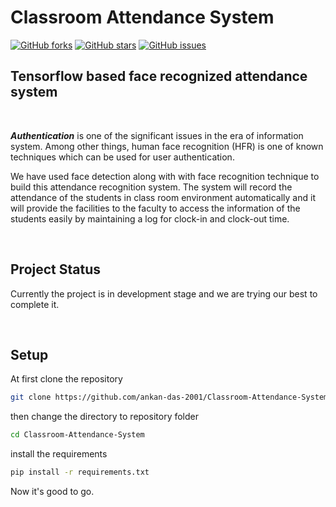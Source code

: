 # **Classroom Attendance System**
[![GitHub forks](https://img.shields.io/github/forks/ankan-das-2001/Classroom-Attendance-System)](https://github.com/ankan-das-2001/Classroom-Attendance-System/network)
[![GitHub stars](https://img.shields.io/github/stars/ankan-das-2001/Classroom-Attendance-System)](https://github.com/ankan-das-2001/Classroom-Attendance-System/stargazers)
[![GitHub issues](https://img.shields.io/github/issues/ankan-das-2001/Classroom-Attendance-System)](https://github.com/ankan-das-2001/Classroom-Attendance-System/issues)
<!-- [![GitHub license](https://img.shields.io/github/license/ankan-das-2001/Classroom-Attendance-System)](https://github.com/ankan-das-2001/Classroom-Attendance-System)\ -->
Tensorflow based face recognized attendance system
---
<br>

__*Authentication*__ is one of the significant issues in the era of information system. Among other things, human face recognition (HFR) is one of known techniques which can be used for user authentication.

We have used face detection along with with face recognition technique to build this attendance recognition system. The system  will  record the  attendance  of  the  students in class room environment automatically and it will provide the facilities  to  the  faculty  to access  the  information  of  the students  easily  by maintaining a log for clock-in and clock-out time.

<br>

## Project Status
Currently the project is in development stage and we are trying our best to complete it.

<br>

## Setup

At first clone the repository

```bash
git clone https://github.com/ankan-das-2001/Classroom-Attendance-System.git
```
then change the directory to repository folder

```bash
cd Classroom-Attendance-System
```
install the requirements
```bash
pip install -r requirements.txt
```
Now it's good to go.

<!-- ## Contributions

## License -->